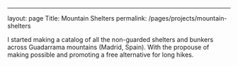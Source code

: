 ---
layout: page
Title: Mountain Shelters
permalink: /pages/projects/mountain-shelters

I started making a catalog of all the non-guarded shelters and bunkers across Guadarrama mountains (Madrid, Spain). With the propouse of making possible and promoting a free alternative for long hikes.
